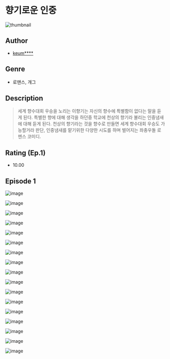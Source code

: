 # 향기로운 인중
![thumbnail](https://image-comic.pstatic.net/user_contents_data/challenge_comic/2023/05/23/313845/upload_7077184031794946658_480x623.jpeg)

## Author
- [keum****](https://comic.naver.com/artistTitle?id=313845)

## Genre
- 로맨스, 개그

## Description
> 세계 향수대회 우승을 노리는 이향기는 자신의 향수에 특별함이 없다는 말을 듣게 된다. 특별한 향에 대해 생각을 하던중 학교에 천상의 향기라 불리는 인중냄새에 대해 듣게 된다. 천상의 향기라는 것을 향수로 만들면 세계 향수대회 우승도 가능할거라 판단, 인중냄새를 맡기위한 다양한 시도를 하며 벌어지는 좌충우돌 로멘스 코미디.


## Rating (Ep.1)
- 10.00

## Episode 1
![image](https://image-comic.pstatic.net/user_contents_data/challenge_comic/2023/05/23/313845/upload_3618421729949607525.jpeg)

![image](https://image-comic.pstatic.net/user_contents_data/challenge_comic/2023/05/23/313845/upload_7305742627715166257.jpeg)

![image](https://image-comic.pstatic.net/user_contents_data/challenge_comic/2023/05/23/313845/upload_3834023645680132661.jpeg)

![image](https://image-comic.pstatic.net/user_contents_data/challenge_comic/2023/05/23/313845/upload_3832618499934533941.jpeg)

![image](https://image-comic.pstatic.net/user_contents_data/challenge_comic/2023/05/23/313845/upload_7147887954418153776.jpeg)

![image](https://image-comic.pstatic.net/user_contents_data/challenge_comic/2023/05/23/313845/upload_3978710592754104116.jpeg)

![image](https://image-comic.pstatic.net/user_contents_data/challenge_comic/2023/05/23/313845/upload_3775252558758688816.jpeg)

![image](https://image-comic.pstatic.net/user_contents_data/challenge_comic/2023/05/23/313845/upload_4121129247122733154.jpeg)

![image](https://image-comic.pstatic.net/user_contents_data/challenge_comic/2023/05/23/313845/upload_7365136024560821811.jpeg)

![image](https://image-comic.pstatic.net/user_contents_data/challenge_comic/2023/05/23/313845/upload_7089288369853064545.jpeg)

![image](https://image-comic.pstatic.net/user_contents_data/challenge_comic/2023/05/23/313845/upload_3486458133917033522.jpeg)

![image](https://image-comic.pstatic.net/user_contents_data/challenge_comic/2023/05/23/313845/upload_7004897562475967585.jpeg)

![image](https://image-comic.pstatic.net/user_contents_data/challenge_comic/2023/05/23/313845/upload_7003154841676637025.jpeg)

![image](https://image-comic.pstatic.net/user_contents_data/challenge_comic/2023/05/23/313845/upload_3847255374703114289.jpeg)

![image](https://image-comic.pstatic.net/user_contents_data/challenge_comic/2023/05/23/313845/upload_3618417108514453300.jpeg)

![image](https://image-comic.pstatic.net/user_contents_data/challenge_comic/2023/05/23/313845/upload_3545848280257998901.jpeg)

![image](https://image-comic.pstatic.net/user_contents_data/challenge_comic/2023/05/23/313845/upload_3486461444615124835.jpeg)
